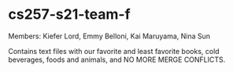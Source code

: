 # cs257-s21-team-f
Members: Kiefer Lord, Emmy Belloni, Kai Maruyama, Nina Sun

Contains text files with our favorite and least favorite books, cold beverages, foods and animals, and NO MORE MERGE CONFLICTS.


